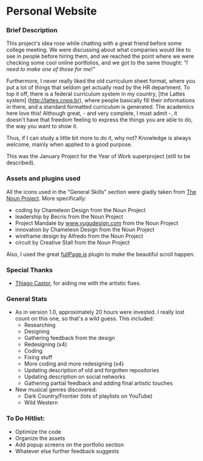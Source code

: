 # Personal Website

### Brief Description

This project's idea rose while chatting with a great friend before some college meeting. We were discussing about what companies would like to see in people before hiring them, and we reached the point where we were checking some cool online portfolios, and we got to the same thought: *"I need to make one of those for me!"*

Furthermore, I never really liked the old curriculum sheet format, where you put a lot of things that seldom get actually read by the HR department. To top it off, there is a federal curriculum system in my country, [the Lattes system] (http://lattes.cnpq.br), where people basically fill their informations in there, and a standard formatted curriculum is generated. The academics here love this! Although great, - and very complete, I must admit -, it doesn't have that freedom feeling to express the things you are able to do, the way you want to show it.

Thus, if I can study a little bit more to do it, why not? Knowledge is always welcome, mainly when applied to a good purpose.

This was the January Project for the Year of Work superproject (still to be described).

### Assets and plugins used

All the icons used in the "General Skills" section were gladly taken from [The Noun Project](https://thenounproject.com). More specifically:

* coding by Chameleon Design from the Noun Project
* leadership by Becris from the Noun Project
* Project Mandate by www.yugudesign.com from the Noun Project
* innovation by Chameleon Design from the Noun Project
* wireframe design by Alfredo from the Noun Project
* circuit by Creative Stall from the Noun Project

Also, I used the great [fullPage.js](http://alvarotrigo.com/fullPage/) plugin to make the beautiful scroll happen.

### Special Thanks

* [Thiago Castor](https://www.castorphotos.com), for aiding me with the artistic fixes.

### General Stats
* As in version 1.0, approximately 20 hours were invested. I really lost count on this one, so that's a wild guess. This included:
  * Researching
  * Designing
  * Gathering feedback from the design
  * Redesigning (x4)
  * Coding
  * Fixing stuff
  * More coding and more redesigning (x4)
  * Updating description of old and forgotten repositories
  * Updating description on social networks
  * Gathering partial feedback and adding final artistic touches
* New musical genres discovered:
  * Dark Country/Frontier (lots of playlists on YouTube)
  * Wild Western
  
 ### To Do Hitlist:
 * Optimize the code
 * Organize the assets
 * Add popup screens on the portfolio section
 * Whatever else further feedback suggests
